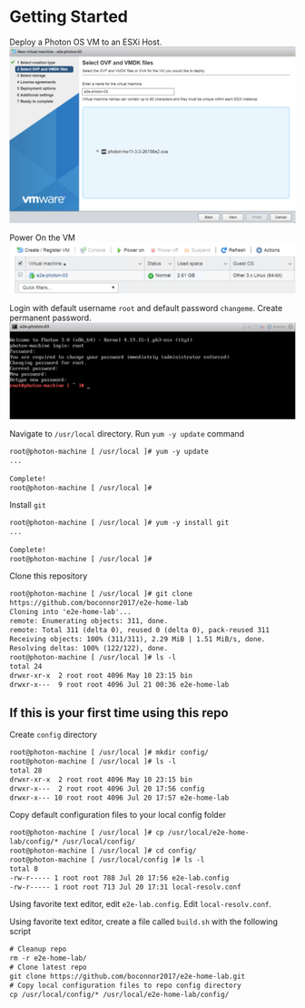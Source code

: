 # Getting Started
Deploy a Photon OS VM to an ESXi Host. 
![](https://github.com/boconnor2017/e2e-home-lab/blob/master/img/getting_started_005.PNG)

Power On the VM
![](https://github.com/boconnor2017/e2e-home-lab/blob/master/img/getting_started_006.PNG)

Login with default username `root` and default password `changeme`. Create permanent password.
![](https://github.com/boconnor2017/e2e-home-lab/blob/master/img/getting_started_007.PNG)

Navigate to `/usr/local` directory. Run `yum -y update` command
```
root@photon-machine [ /usr/local ]# yum -y update
...

Complete!
root@photon-machine [ /usr/local ]#
```

Install `git`
```
root@photon-machine [ /usr/local ]# yum -y install git
...

Complete!
root@photon-machine [ /usr/local ]#
```

Clone this repository
```
root@photon-machine [ /usr/local ]# git clone https://github.com/boconnor2017/e2e-home-lab
Cloning into 'e2e-home-lab'...
remote: Enumerating objects: 311, done.
remote: Total 311 (delta 0), reused 0 (delta 0), pack-reused 311
Receiving objects: 100% (311/311), 2.29 MiB | 1.51 MiB/s, done.
Resolving deltas: 100% (122/122), done.
root@photon-machine [ /usr/local ]# ls -l
total 24
drwxr-xr-x  2 root root 4096 May 10 23:15 bin
drwxr-x---  9 root root 4096 Jul 21 00:36 e2e-home-lab
```

## If this is your first time using this repo
Create `config` directory
```
root@photon-machine [ /usr/local ]# mkdir config/
root@photon-machine [ /usr/local ]# ls -l
total 28
drwxr-xr-x  2 root root 4096 May 10 23:15 bin
drwxr-x---  2 root root 4096 Jul 20 17:56 config
drwxr-x--- 10 root root 4096 Jul 20 17:57 e2e-home-lab
```

Copy default configuration files to your local config folder
```
root@photon-machine [ /usr/local ]# cp /usr/local/e2e-home-lab/config/* /usr/local/config/
root@photon-machine [ /usr/local ]# cd config/
root@photon-machine [ /usr/local/config ]# ls -l
total 8
-rw-r----- 1 root root 788 Jul 20 17:56 e2e-lab.config
-rw-r----- 1 root root 713 Jul 20 17:31 local-resolv.conf
```

Using favorite text editor, edit `e2e-lab.config`. Edit `local-resolv.conf`.

Using favorite text editor, create a file called `build.sh` with the following script
```
# Cleanup repo
rm -r e2e-home-lab/
# Clone latest repo
git clone https://github.com/boconnor2017/e2e-home-lab.git
# Copy local configuration files to repo config directory
cp /usr/local/config/* /usr/local/e2e-home-lab/config/
```
